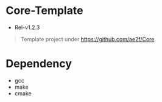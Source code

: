 # Core-Template
- Rel-v1.2.3
> Template project under https://github.com/ae2f/Core.

# Dependency
- gcc
- make
- cmake